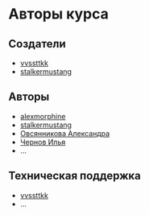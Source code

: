 # Авторы курса

## Создатели

- [vvssttkk](https://github.com/vvssttkk)
- [stalkermustang](https://github.com/stalkermustang)

## Авторы

- [alexmorphine](https://github.com/alexmorphine)
- [stalkermustang](https://github.com/stalkermustang)
- [Овсянникова Александра](https://github.com/alexmorphine)
- [Чернов Илья](https://github.com/ch3rn0v/)
- ...

## Техническая поддержка

- [vvssttkk](https://github.com/vvssttkk)
- ...
